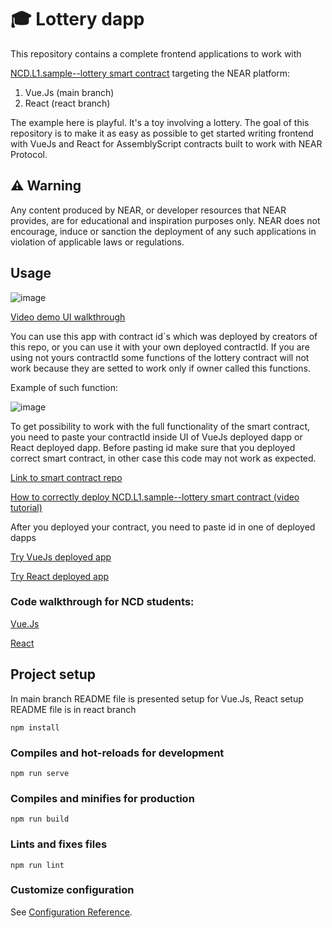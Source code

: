 #  🎓 Lottery dapp
This repository contains a complete frontend applications to work with 

<a href="https://github.com/Learn-NEAR/NCD.L1.sample--lottery" target="_blank">NCD.L1.sample--lottery smart contract</a> targeting the NEAR platform:
1. Vue.Js (main branch)
2. React (react branch)

The example here is playful. It's a toy involving a lottery.
The goal of this repository is to make it as easy as possible to get started writing frontend with VueJs and React for AssemblyScript contracts built to work with NEAR Protocol.


## ⚠️ Warning
Any content produced by NEAR, or developer resources that NEAR provides, are for educational and inspiration purposes only. NEAR does not encourage, induce or sanction the deployment of any such applications in violation of applicable laws or regulations.


## Usage

![image](https://user-images.githubusercontent.com/38455192/145136911-fe10f671-2137-483a-8326-343f857d095a.png)

<a href="https://www.loom.com/share/835719fe8e2e45c4a2970ed435f62a56" target="_blank">Video demo UI walkthrough</a>

You can use this app with contract id`s which was deployed by creators of this repo,  or you can use it with your own deployed  contractId.
If you are using not yours contractId some functions of the lottery contract will not work because  they are setted to work  only  if owner called this  functions.

Example of such  function:

![image](https://user-images.githubusercontent.com/38455192/145134082-bb64a93d-cd45-48e3-bd84-b34f366fdbcb.png)

To get possibility to work with the full functionality of the smart contract, you need to paste your contractId inside UI of VueJs deployed dapp or React deployed dapp. 
Before pasting id make sure that you deployed correct smart contract, in other case this code may  not work as expected.

<a href="https://github.com/Learn-NEAR/NCD.L1.sample--lottery" target="_blank">Link to smart contract repo</a>

<a href="https://www.loom.com/share/1060f789861a4652bfef96ef357cdbb3" target="_blank">How to correctly deploy NCD.L1.sample--lottery smart contract (video tutorial)</a>

After you deployed  your contract, you need to paste  id in one of deployed dapps

<a href="https://sample-lottery.onrender.com/" target="_blank">Try VueJs deployed app</a>

<a href="https://sample-lottery-react.onrender.com/" target="_blank">Try React deployed app</a>

### Code walkthrough for NCD students:
<a href="https://www.loom.com/share/a05799e6d7cf4ab789520e9ca8d28b0a" target="_blank">Vue.Js</a>

<a href="https://www.loom.com/share/d66f7ee30a1c409ba5166c7bff14bea7" target="_blank">React</a>

## Project setup
In main branch README file is presented setup for Vue.Js, React setup README file is in react branch
```
npm install
```

### Compiles and hot-reloads for development
```
npm run serve
```

### Compiles and minifies for production
```
npm run build
```

### Lints and fixes files
```
npm run lint
```

### Customize configuration
See [Configuration Reference](https://cli.vuejs.org/config/).
